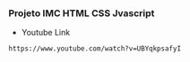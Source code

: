 ### Projeto IMC HTML CSS Jvascript
* Youtube Link
```
https://www.youtube.com/watch?v=UBYqkpsafyI
```